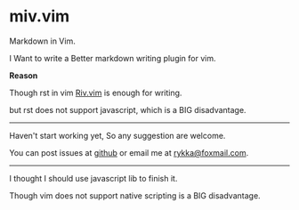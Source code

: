 # miv.vim

Markdown in Vim.


I Want to write a Better markdown writing plugin for vim.

**Reason**

Though rst in vim [Riv.vim](https://github.com/Rykka/riv.vim) is enough for writing.

but rst does not support javascript, which is a BIG disadvantage.

----

Haven't start working yet, So any suggestion are welcome.

You can post issues at [github](https://github.com/Rykka/miv.vim) or email me at rykka@foxmail.com.


----

I thought I should use javascript lib to finish it.

Though vim does not support native scripting is a BIG disadvantage.

